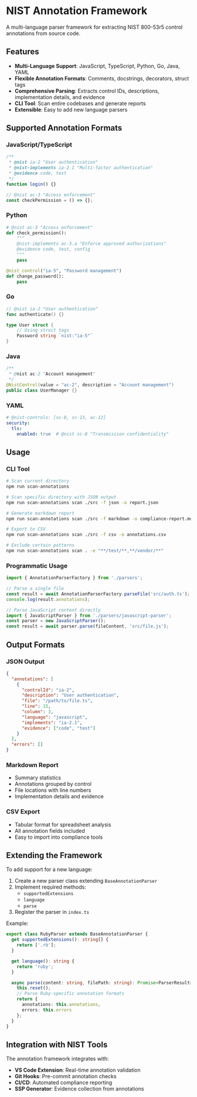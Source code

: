 # NIST Annotation Framework

A multi-language parser framework for extracting NIST 800-53r5 control annotations from source code.

## Features

- **Multi-Language Support**: JavaScript, TypeScript, Python, Go, Java, YAML
- **Flexible Annotation Formats**: Comments, docstrings, decorators, struct tags
- **Comprehensive Parsing**: Extracts control IDs, descriptions, implementation details, and evidence
- **CLI Tool**: Scan entire codebases and generate reports
- **Extensible**: Easy to add new language parsers

## Supported Annotation Formats

### JavaScript/TypeScript
```javascript
/**
 * @nist ia-2 "User authentication"
 * @nist-implements ia-2.1 "Multi-factor authentication"
 * @evidence code, test
 */
function login() {}

// @nist ac-3 "Access enforcement"
const checkPermission = () => {};
```

### Python
```python
# @nist ac-3 "Access enforcement"
def check_permission():
    """
    @nist-implements ac-3.a "Enforce approved authorizations"
    @evidence code, test, config
    """
    pass

@nist_control("ia-5", "Password management")
def change_password():
    pass
```

### Go
```go
// @nist ia-2 "User authentication"
func authenticate() {}

type User struct {
    // Using struct tags
    Password string `nist:"ia-5"`
}
```

### Java
```java
/**
 * @nist ac-2 "Account management"
 */
@NistControl(value = "ac-2", description = "Account management")
public class UserManager {}
```

### YAML
```yaml
# @nist-controls: [sc-8, sc-13, ac-12]
security:
  tls:
    enabled: true  # @nist sc-8 "Transmission confidentiality"
```

## Usage

### CLI Tool

```bash
# Scan current directory
npm run scan-annotations

# Scan specific directory with JSON output
npm run scan-annotations scan ./src -f json -o report.json

# Generate markdown report
npm run scan-annotations scan ./src -f markdown -o compliance-report.md

# Export to CSV
npm run scan-annotations scan ./src -f csv -o annotations.csv

# Exclude certain patterns
npm run scan-annotations scan . -e "**/test/**,**/vendor/**"
```

### Programmatic Usage

```typescript
import { AnnotationParserFactory } from './parsers';

// Parse a single file
const result = await AnnotationParserFactory.parseFile('src/auth.ts');
console.log(result.annotations);

// Parse JavaScript content directly
import { JavaScriptParser } from './parsers/javascript-parser';
const parser = new JavaScriptParser();
const result = await parser.parse(fileContent, 'src/file.js');
```

## Output Formats

### JSON Output
```json
{
  "annotations": [
    {
      "controlId": "ia-2",
      "description": "User authentication",
      "file": "/path/to/file.ts",
      "line": 15,
      "column": 3,
      "language": "javascript",
      "implements": "ia-2.1",
      "evidence": ["code", "test"]
    }
  ],
  "errors": []
}
```

### Markdown Report
- Summary statistics
- Annotations grouped by control
- File locations with line numbers
- Implementation details and evidence

### CSV Export
- Tabular format for spreadsheet analysis
- All annotation fields included
- Easy to import into compliance tools

## Extending the Framework

To add support for a new language:

1. Create a new parser class extending `BaseAnnotationParser`
2. Implement required methods:
   - `supportedExtensions`
   - `language`
   - `parse`
3. Register the parser in `index.ts`

Example:
```typescript
export class RubyParser extends BaseAnnotationParser {
  get supportedExtensions(): string[] {
    return ['.rb'];
  }

  get language(): string {
    return 'ruby';
  }

  async parse(content: string, filePath: string): Promise<ParserResult> {
    this.reset();
    // Parse Ruby-specific annotation formats
    return {
      annotations: this.annotations,
      errors: this.errors
    };
  }
}
```

## Integration with NIST Tools

The annotation framework integrates with:
- **VS Code Extension**: Real-time annotation validation
- **Git Hooks**: Pre-commit annotation checks
- **CI/CD**: Automated compliance reporting
- **SSP Generator**: Evidence collection from annotations
